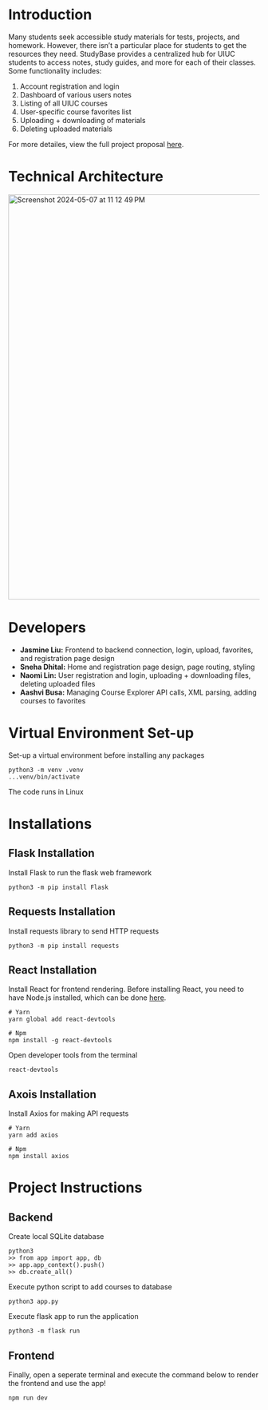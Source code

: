 # Introduction

Many students seek accessible study materials for tests, projects, and homework. However, there isn’t a particular place for students to get the resources they need. StudyBase provides a centralized hub for UIUC students to access notes, study guides, and more for each of their classes. Some functionality includes:

1) Account registration and login
2) Dashboard of various users notes
3) Listing of all UIUC courses
4) User-specific course favorites list
5) Uploading + downloading of materials
6) Deleting uploaded materials

For more detailes, view the full project proposal [here](https://docs.google.com/document/d/1KMSjDw_km_WGcc7D8A2eaXPgIu5PZQj2v0zgZOx_Tj8/edit?usp=sharing).

# Technical Architecture

<img width="811" alt="Screenshot 2024-05-07 at 11 12 49 PM" src="https://github.com/CS222-UIUC-SP24/group-project-team-500/assets/42686736/2e2d713b-5991-4101-8222-8fe4cb9a2160">

# Developers

* **Jasmine Liu:** Frontend to backend connection, login, upload, favorites, and registration page design
* **Sneha Dhital:** Home and registration page design, page routing, styling
* **Naomi Lin:** User registration and login, uploading + downloading files, deleting uploaded files
* **Aashvi Busa:** Managing Course Explorer API calls, XML parsing, adding courses to favorites

# Virtual Environment Set-up

Set-up a virtual environment before installing any packages
```
python3 -m venv .venv
...venv/bin/activate
```
The code runs in Linux

# Installations

## Flask Installation
Install Flask to run the flask web framework
```
python3 -m pip install Flask
```
## Requests Installation
Install requests library to send HTTP requests
```
python3 -m pip install requests
```
## React Installation
Install React for frontend rendering. Before installing React, you need to have Node.js installed, which can be done [here](https://nodejs.org/en/).
```
# Yarn
yarn global add react-devtools

# Npm
npm install -g react-devtools
```
Open developer tools from the terminal
```
react-devtools
```
## Axois Installation
Install Axios for making API requests
```
# Yarn
yarn add axios

# Npm
npm install axios
```

# Project Instructions

## Backend
Create local SQLite database
```
python3
>> from app import app, db
>> app.app_context().push()
>> db.create_all()
```
Execute python script to add courses to database
```
python3 app.py
```
Execute flask app to run the application
```
python3 -m flask run
```

## Frontend
Finally, open a seperate terminal and execute the command below to render the frontend and use the app!
```
npm run dev
```
